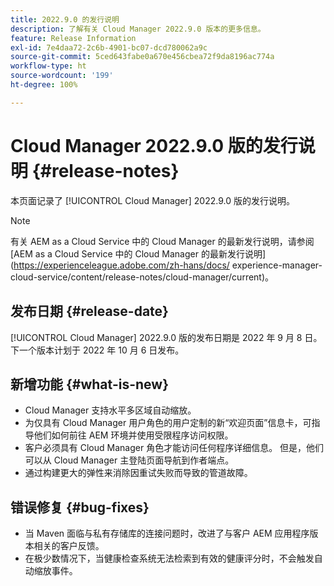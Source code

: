 ```yaml
---
title: 2022.9.0 的发行说明
description: 了解有关 Cloud Manager 2022.9.0 版本的更多信息。
feature: Release Information
exl-id: 7e4daa72-2c6b-4901-bc07-dcd780062a9c
source-git-commit: 5ced643fabe0a670e456cbea72f9da8196ac774a
workflow-type: ht
source-wordcount: '199'
ht-degree: 100%

---
```


# Cloud Manager 2022.9.0 版的发行说明 {#release-notes}

本页面记录了 [!UICONTROL Cloud Manager] 2022.9.0 版的发行说明。

>[!NOTE]
>
>有关 AEM as a Cloud Service 中的 Cloud Manager 的最新发行说明，请参阅 [AEM as a Cloud Service 中的 Cloud Manager 的最新发行说明](https://experienceleague.adobe.com/zh-hans/docs/ experience-manager-cloud-service/content/release-notes/cloud-manager/current)。

## 发布日期 {#release-date}

[!UICONTROL Cloud Manager] 2022.9.0 版的发布日期是 2022 年 9 月 8 日。下一个版本计划于 2022 年 10 月 6 日发布。

## 新增功能 {#what-is-new}

* Cloud Manager 支持水平多区域自动缩放。
* 为仅具有 Cloud Manager 用户角色的用户定制的新“欢迎页面”信息卡，可指导他们如何前往 AEM 环境并使用受限程序访问权限。
* 客户必须具有 Cloud Manager 角色才能访问任何程序详细信息。 但是，他们可以从 Cloud Manager 主登陆页面导航到作者端点。
* 通过构建更大的弹性来消除因重试失败而导致的管道故障。

## 错误修复 {#bug-fixes}

* 当 Maven 面临与私有存储库的连接问题时，改进了与客户 AEM 应用程序版本相关的客户反馈。
* 在极少数情况下，当健康检查系统无法检索到有效的健康评分时，不会触发自动缩放事件。

